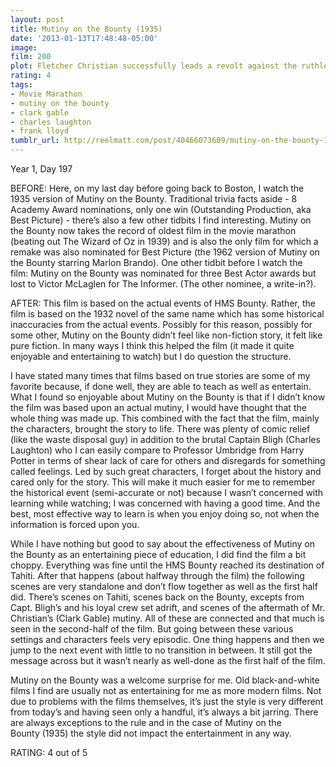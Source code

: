 ```yaml
---
layout: post
title: Mutiny on the Bounty (1935)
date: '2013-01-13T17:48:48-05:00'
image: 
film: 200
plot: Fletcher Christian successfully leads a revolt against the ruthless Captain Bligh on the HMS Bounty. However, Bligh returns one year later, hell bent on avenging his captors.
rating: 4
tags:
- Movie Marathon
- mutiny on the bounty
- clark gable
- charles laughton
- frank lloyd
tumblr_url: http://reelmatt.com/post/40466073609/mutiny-on-the-bounty-1935
---
```


Year 1, Day 197

BEFORE: Here, on my last day before going back to Boston, I watch the 1935 version of Mutiny on the Bounty. Traditional trivia facts aside - 8 Academy Award nominations, only one win (Outstanding Production, aka Best Picture) - there’s also a few other tidbits I find interesting. Mutiny on the Bounty now takes the record of oldest film in the movie marathon (beating out The Wizard of Oz in 1939) and is also the only film for which a remake was also nominated for Best Picture (the 1962 version of Mutiny on the Bounty starring Marlon Brando). One other tidbit before I watch the film: Mutiny on the Bounty was nominated for three Best Actor awards but lost to Victor McLaglen for The Informer. (The other nominee, a write-in?).

AFTER: This film is based on the actual events of HMS Bounty. Rather, the film is based on the 1932 novel of the same name which has some historical inaccuracies from the actual events. Possibly for this reason, possibly for some other, Mutiny on the Bounty didn’t feel like non-fiction story, it felt like pure fiction. In many ways I think this helped the film (it made it quite enjoyable and entertaining to watch) but I do question the structure.

I have stated many times that films based on true stories are some of my favorite because, if done well, they are able to teach as well as entertain. What I found so enjoyable about Mutiny on the Bounty is that if I didn’t know the film was based upon an actual mutiny, I would have thought that the whole thing was made up. This combined with the fact that the film, mainly the characters, brought the story to life. There was plenty of comic relief (like the waste disposal guy) in addition to the brutal Captain Bligh (Charles Laughton) who I can easily compare to Professor Umbridge from Harry Potter in terms of shear lack of care for others and disregards for something called feelings. Led by such great characters, I forget about the history and cared only for the story. This will make it much easier for me to remember the historical event (semi-accurate or not) because I wasn’t concerned with learning while watching; I was concerned with having a good time. And the best, most effective way to learn is when you enjoy doing so, not when the information is forced upon you.

While I have nothing but good to say about the effectiveness of Mutiny on the Bounty as an entertaining piece of education, I did find the film a bit choppy. Everything was fine until the HMS Bounty reached its destination of Tahiti. After that happens (about halfway through the film) the following scenes are very standalone and don’t flow together as well as the first half did. There’s scenes on Tahiti, scenes back on the Bounty, excepts from Capt. Bligh’s and his loyal crew set adrift, and scenes of the aftermath of Mr. Christian’s (Clark Gable) mutiny. All of these are connected and that much is seen in the second-half of the film. But going between these various settings and characters feels very episodic. One thing happens and then we jump to the next event with little to no transition in between. It still got the message across but it wasn’t nearly as well-done as the first half of the film.

Mutiny on the Bounty was a welcome surprise for me. Old black-and-white films I find are usually not as entertaining for me as more modern films. Not due to problems with the films themselves, it’s just the style is very different from today’s and having seen only a handful, it’s always a bit jarring. There are always exceptions to the rule and in the case of Mutiny on the Bounty (1935) the style did not impact the entertainment in any way.

RATING: 4 out of 5
